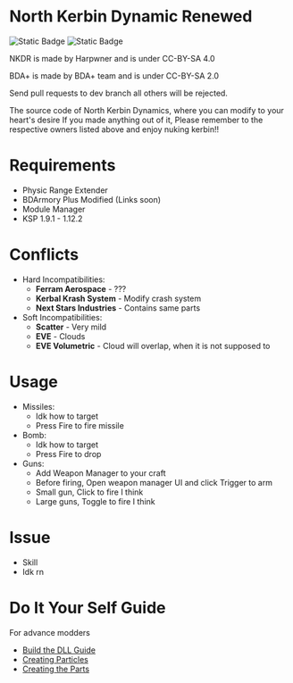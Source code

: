 # North Kerbin Dynamic Renewed
![Static Badge](https://img.shields.io/badge/License-CC_4.0_BY_SA-green)
![Static Badge](https://img.shields.io/badge/Build-Passing-brightgreen)



NKDR is made by Harpwner and is under CC-BY-SA 4.0

BDA+ is made by BDA+ team and is under CC-BY-SA 2.0

Send pull requests to dev branch all others will be rejected.  

The source code of North Kerbin Dynamics, where you can modify to your heart's desire
If you made anything out of it, Please remember to the respective owners listed above and enjoy nuking kerbin!!

# Requirements
* Physic Range Extender
* BDArmory Plus Modified (Links soon)
* Module Manager
* KSP 1.9.1 - 1.12.2
# Conflicts
* Hard Incompatibilities:
  * **Ferram Aerospace** - ???
  * **Kerbal Krash System** - Modify crash system
  * **Next Stars Industries** - Contains same parts
* Soft Incompatibilities:
  * **Scatter** - Very mild 
  * **EVE** - Clouds 
  * **EVE Volumetric** - Cloud will overlap, when it is not supposed to
# Usage
* Missiles:
  * Idk how to target
  * Press Fire to fire missile
* Bomb:
  * Idk how to target
  * Press Fire to drop
* Guns:
  * Add Weapon Manager to your craft
  * Before firing, Open weapon manager UI and click Trigger to arm
  * Small gun, Click to fire I think
  * Large guns, Toggle to fire I think
# Issue
  * Skill
  * Idk rn
# Do It Your Self Guide
For advance modders
* [Build the DLL Guide](https://github.com/dogevspenguin/NKDR/blob/master/BDA%20Modified/Guide.md)
* [Creating Particles](https://github.com/dogevspenguin/NKDR/blob/master/Particle%20guide.md)
* [Creating the Parts](https://pages.github.com/)


